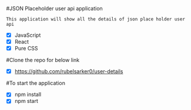 #JSON Placeholder user api application

`This application will show all the details of json place holder user api`

- [x] JavaScript
- [x] React
- [x] Pure CSS

#Clone the repo for below link

- [x] https://github.com/rubelsarker0/user-details

#To start the application

- [x] npm install
- [x] npm start
